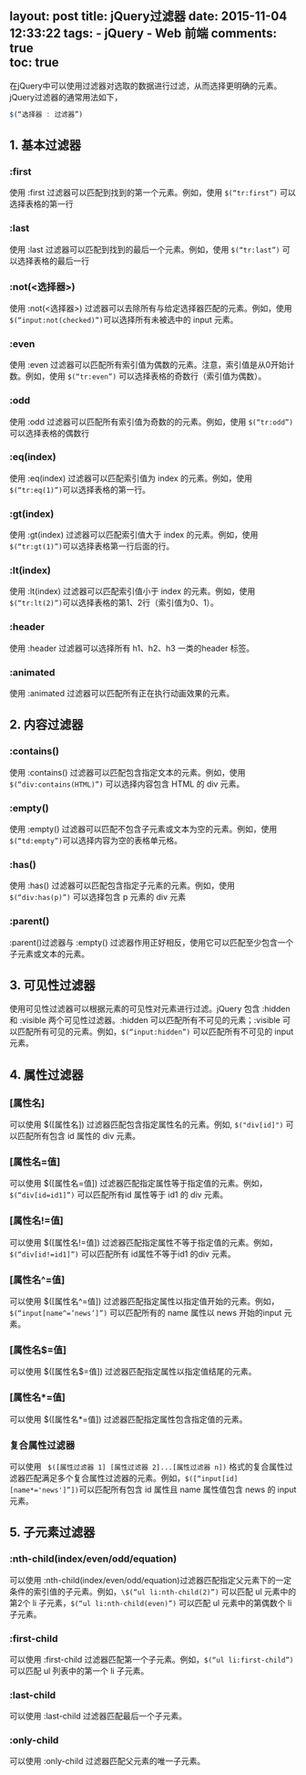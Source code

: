 layout: post
title:  jQuery过滤器
date: 2015-11-04 12:33:22
tags: 
	- jQuery
	- Web 前端
comments: true  
toc: true
---
在jQuery中可以使用过滤器对选取的数据进行过滤，从而选择更明确的元素。jQuery过滤器的通常用法如下，
``` javascript
$(“选择器 : 过滤器”)
```
## 1. 基本过滤器
### :first
使用 :first 过滤器可以匹配到找到的第一个元素。例如，使用 ``` $(“tr:first”) ``` 可以选择表格的第一行
### :last
使用 :last 过滤器可以匹配到找到的最后一个元素。例如，使用 ``` $(“tr:last”) ``` 可以选择表格的最后一行
<!--more-->
### :not(<选择器>)
使用 :not(<选择器>) 过滤器可以去除所有与给定选择器匹配的元素。例如，使用 ``` $(“input:not(checked)”) ```可以选择所有未被选中的 input 元素。
### :even
使用 :even 过滤器可以匹配所有索引值为偶数的元素。注意，索引值是从0开始计数。例如，使用 ``` $(“tr:even”) ``` 可以选择表格的奇数行（索引值为偶数）。
### :odd
使用 :odd 过滤器可以匹配所有索引值为奇数的的元素。例如，使用 ``` $(“tr:odd”) ``` 可以选择表格的偶数行
### :eq(index)
使用 :eq(index) 过滤器可以匹配索引值为 index 的元素。例如，使用 ``` $(“tr:eq(1)”) ```可以选择表格的第一行。
### :gt(index)
使用 :gt(index) 过滤器可以匹配索引值大于 index 的元素。例如，使用 ``` $(“tr:gt(1)”) ```可以选择表格第一行后面的行。
### :lt(index)
使用 :lt(index) 过滤器可以匹配索引值小于 index 的元素。例如，使用 ``` $(“tr:lt(2)”) ```可以选择表格的第1、2行（索引值为0、1）。
### :header
使用 :header 过滤器可以选择所有 h1、h2、h3 一类的header 标签。
### :animated
使用 :animated 过滤器可以匹配所有正在执行动画效果的元素。

## 2. 内容过滤器
### :contains()
使用 :contains() 过滤器可以匹配包含指定文本的元素。例如，使用 ``` $(“div:contains(HTML)”) ``` 可以选择内容包含 HTML 的 div 元素。
### :empty()
使用 :empty() 过滤器可以匹配不包含子元素或文本为空的元素。例如，使用 ``` $(“td:empty”) ```可以选择内容为空的表格单元格。
### :has()
使用 :has() 过滤器可以匹配包含指定子元素的元素。例如，使用 ``` $(“div:has(p)”) ``` 可以选择包含 p 元素的 div 元素
### :parent()
:parent()过滤器与 :empty() 过滤器作用正好相反，使用它可以匹配至少包含一个子元素或文本的元素。

## 3. 可见性过滤器
使用可见性过滤器可以根据元素的可见性对元素进行过滤。jQuery 包含 :hidden 和 :visible 两个可见性过滤器。:hidden 可以匹配所有不可见的元素；:visible 可以匹配所有可见的元素。例如，``` $(“input:hidden”) ``` 可以匹配所有不可见的 input 元素。

## 4. 属性过滤器
### [属性名]
可以使用 $([属性名]) 过滤器匹配包含指定属性名的元素。例如, ``` $("div[id]") ``` 可以匹配所有包含 id 属性的 div 元素。
### [属性名=值]
可以使用 $([属性名=值]) 过滤器匹配指定属性等于指定值的元素。例如，``` $(“div[id=id1]”) ``` 可以匹配所有id 属性等于 id1 的 div 元素。
### [属性名!=值]
可以使用 $([属性名!=值]) 过滤器匹配指定属性不等于指定值的元素。例如，``` $(“div[id!=id1]”) ``` 可以匹配所有 id属性不等于id1 的div 元素。
### [属性名^=值]
可以使用 $([属性名^=值]) 过滤器匹配指定属性以指定值开始的元素。例如，``` $(“input[name^=’news’]”) ``` 可以匹配所有的 name 属性以 news 开始的input 元素。
### [属性名$=值]
可以使用 \$([属性名$=值]) 过滤器匹配指定属性以指定值结尾的元素。
### [属性名*=值]
可以使用 $([属性名*=值]) 过滤器匹配指定属性包含指定值的元素。
### 复合属性过滤器
可以使用 ``` $([属性过滤器 1] [属性过滤器 2]...[属性过滤器 n])``` 格式的复合属性过滤器匹配满足多个复合属性过滤器的元素。例如，``` $([“input[id][name*='news']”]) ```可以匹配所有包含 id 属性且 name 属性值包含 news 的 input 元素。
## 5. 子元素过滤器
### :nth-child(index/even/odd/equation)
可以使用 :nth-child(index/even/odd/equation)过滤器匹配指定父元素下的一定条件的索引值的子元素。例如，``` \$(“ul li:nth-child(2)”) ``` 可以匹配 ul 元素中的第2个 li 子元素，``` $(“ul li:nth-child(even)”) ``` 可以匹配 ul 元素中的第偶数个 li 子元素。
### :first-child
可以使用 :first-child 过滤器匹配第一个子元素。例如，``` $(“ul li:first-child”) ``` 可以匹配 ul 列表中的第一个 li 子元素。
### :last-child
可以使用 :last-child 过滤器匹配最后一个子元素。
### :only-child
可以使用 :only-child 过滤器匹配父元素的唯一子元素。